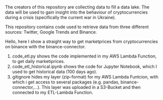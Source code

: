 The creators of this repository are collecting data to fill a data lake.
The data will be used to gain insight into the behaviour of cryptocurrencies during a crisis (specifically the current war in Ukraine).

This repository contains code used to retrieve data from three different sources: Twitter, Google Trends and Binance.

Hello, here I show a straight way to get marketprices from cryptocurrencies on binance with the binance-connector.

1. code_etl.py shows the code implemented in my AWS Lambda Function, to get daily marketiprices.
2. code_etl_historical.ipynb shows the code for Jupyter Notebook, which I used to get historical data (100 days ago).
3. gitignore hides my layer (zip-format) for my AWS Lambda Funtcion, with which i get access to several packages (e.g. pandas, binance-connector,...). This layer was uploaded in a S3-Bucket and then connected to my ETL-Lambda Function.
